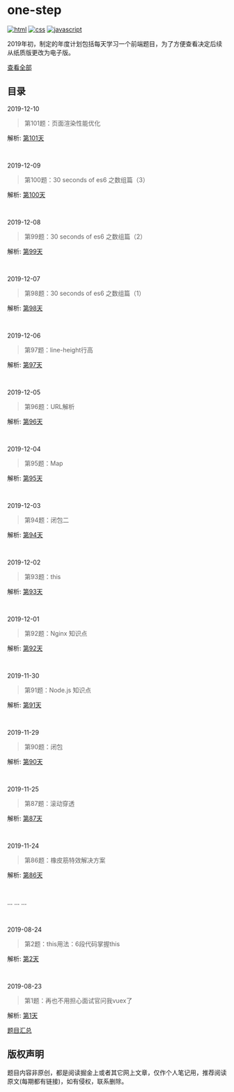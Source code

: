 # one-step
<p align="left">
  <a href="https://github.com/neptoo/one-step/issues"><img src="https://img.shields.io/github/languages/top/badges/shields.svg?label=html" alt="html"></a>
  <a href="https://github.com/neptoo/one-step/issues"><img src="https://img.shields.io/github/languages/top/badges/shields.svg?label=css" alt="css"></a>
  <a href="https://github.com/neptoo/one-step/issues"><img src="https://img.shields.io/github/languages/top/badges/shields.svg?label=javascript" alt="javascript"></a>
</p>

2019年初，制定的年度计划包括每天学习一个前端题目，为了方便查看决定后续从纸质版更改为电子版。

[查看全部](https://github.com/neptoo/one-step/issues)

## 目录

2019-12-10

> 第101题：页面渲染性能优化

解析: [第101天](https://github.com/neptoo/one-step/issues/101)

<br />

2019-12-09

> 第100题：30 seconds of es6 之数组篇（3）

解析: [第100天](https://github.com/neptoo/one-step/issues/100)

<br />

2019-12-08

> 第99题：30 seconds of es6 之数组篇（2）

解析: [第99天](https://github.com/neptoo/one-step/issues/99)

<br />

2019-12-07

> 第98题：30 seconds of es6 之数组篇（1）

解析: [第98天](https://github.com/neptoo/one-step/issues/98)

<br />

2019-12-06

> 第97题：line-height行高

解析: [第97天](https://github.com/neptoo/one-step/issues/97)

<br />

2019-12-05

> 第96题：URL解析

解析: [第96天](https://github.com/neptoo/one-step/issues/96)

<br />

2019-12-04

> 第95题：Map

解析: [第95天](https://github.com/neptoo/one-step/issues/95)

<br />

2019-12-03

> 第94题：闭包二

解析: [第94天](https://github.com/neptoo/one-step/issues/94)

<br />

2019-12-02

> 第93题：this

解析: [第93天](https://github.com/neptoo/one-step/issues/93)

<br />

2019-12-01

> 第92题：Nginx 知识点

解析: [第92天](https://github.com/neptoo/one-step/issues/92)

<br />

2019-11-30

> 第91题：Node.js 知识点

解析: [第91天](https://github.com/neptoo/one-step/issues/91)

<br />

2019-11-29

> 第90题：闭包

解析: [第90天](https://github.com/neptoo/one-step/issues/90)

<br />

2019-11-25

> 第87题：滚动穿透

解析: [第87天](https://github.com/neptoo/one-step/issues/87)

<br />

2019-11-24

> 第86题：橡皮筋特效解决方案

解析: [第86天](https://github.com/neptoo/one-step/issues/86)

<br />

... ... ...

<br>

2019-08-24

> 第2题：this用法：6段代码掌握this 

解析:  [第2天](https://github.com/neptoo/one-step/issues/2)

<br />

2019-08-23

> 第1题：再也不用担心面试官问我vuex了

解析: [第1天](https://github.com/neptoo/one-step/issues/1)
<br />


[题目汇总](category/All.md)

## 版权声明
题目内容非原创，都是阅读掘金上或者其它网上文章，仅作个人笔记用，推荐阅读原文(每期都有链接)，如有侵权，联系删除。
